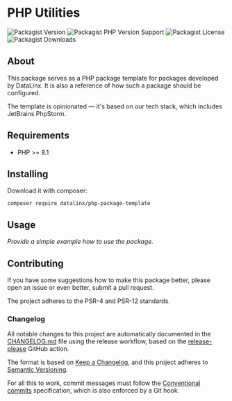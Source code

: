 # PHP Utilities

![Packagist Version](https://img.shields.io/packagist/v/datalinx/php-package-template)
![Packagist PHP Version Support](https://img.shields.io/packagist/php-v/datalinx/php-package-template)
![Packagist License](https://img.shields.io/packagist/l/datalinx/php-package-template)
![Packagist Downloads](https://img.shields.io/packagist/dt/datalinx/php-package-template)

## About
This package serves as a PHP package template for packages developed by DataLinx. It is also a reference of how such a package should be configured.

The template is opinionated — it's based on our tech stack, which includes JetBrains PhpStorm.

## Requirements
- PHP >= 8.1

## Installing
Download it with composer:
```shell
composer require datalinx/php-package-template
````

## Usage
_Provide a simple example how to use the package._

## Contributing
If you have some suggestions how to make this package better, please open an issue or even better, submit a pull request.

The project adheres to the PSR-4 and PSR-12 standards.

### Changelog
All notable changes to this project are automatically documented in the [CHANGELOG.md](CHANGELOG.md) file using the release workflow, based on the [release-please](https://github.com/googleapis/release-please) GitHub action.

The format is based on [Keep a Changelog](https://keepachangelog.com/en/1.0.0/),
and this project adheres to [Semantic Versioning](https://semver.org/spec/v2.0.0.html).

For all this to work, commit messages must follow the [Conventional commits](https://www.conventionalcommits.org/) specification, which is also enforced by a Git hook. 

